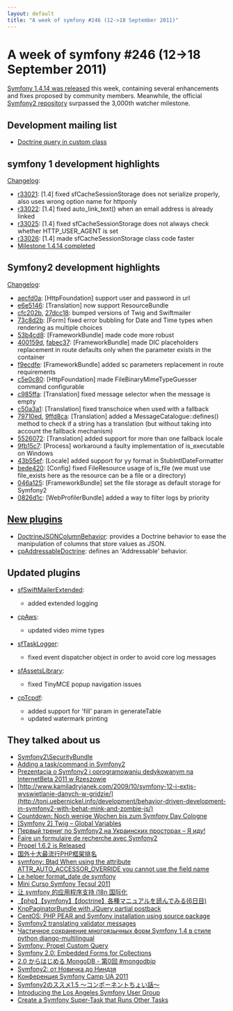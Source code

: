 ```yaml
---
layout: default
title: "A week of symfony #246 (12->18 September 2011)"
---
```


A week of symfony #246 (12->18 September 2011)
==============================================

[Symfony 1.4.14 was released](http://symfony.com/blog/symfony-1-4-14-released) this week, containing several enhancements and fixes proposed by community members. Meanwhile, the official [Symfony2 repository](https://github.com/symfony/symfony/) surpassed the 3,000th watcher milestone.

Development mailing list
------------------------

  * [Doctrine query in custom class](https://groups.google.com/forum/#!topic/symfony-devs/ANhemHPnFXk)

symfony 1 development highlights
--------------------------------

[Changelog](http://trac.symfony-project.com/trac/timeline?from=18%2F09%2F2011&daysback=6&milestone=on&ticket=on&changeset=on&update=Update):

  * [r33021](http://trac.symfony-project.org/changeset/33021 "33021 revision on trac"): \[1.4\] fixed sfCacheSessionStorage does not serialize properly, also uses wrong option name for httponly
  * [r33022](http://trac.symfony-project.org/changeset/33022 "33022 revision on trac"): \[1.4\] fixed auto_link_text() when an email address is already linked
  * [r33025](http://trac.symfony-project.org/changeset/33025 "33025 revision on trac"): \[1.4\] fixed sfCacheSessionStorage does not always check whether HTTP_USER_AGENT is set
  * [r33026](http://trac.symfony-project.org/changeset/33026 "33026 revision on trac"): \[1.4\] made sfCacheSessionStorage class code faster
  * [Milestone 1.4.14 completed](http://trac.symfony-project.org/milestone/1.4.14)

Symfony2 development highlights
-------------------------------

[Changelog](http://github.com/symfony/symfony/commits/master):

  * [aecfd0a](http://github.com/symfony/symfony/commit/aecfd0a8917370edd237120352749141ffa85362 "aecfd0a8917370edd237120352749141ffa85362 commit on github"): \[HttpFoundation\] support user and password in url
  * [e6e5146](http://github.com/symfony/symfony/commit/e6e5146ccba6ac80f6a3823ff6ce89bb3667aa39 "e6e5146ccba6ac80f6a3823ff6ce89bb3667aa39 commit on github"): \[Translation\] now support ResourceBundle
  * [cfc202b](http://github.com/symfony/symfony/commit/cfc202be93f98a0addf0e907b45b73566265c897 "cfc202be93f98a0addf0e907b45b73566265c897 commit on github"), [27dcc18](http://github.com/symfony/symfony/commit/27dcc187f6f4eacfefee4fad908212d31c75153b "27dcc187f6f4eacfefee4fad908212d31c75153b commit on github"): bumped versions of Twig and Swiftmailer
  * [73c8d2b](http://github.com/symfony/symfony/commit/73c8d2ba744d8a74df512f730a67e8c9f8a123c6 "73c8d2ba744d8a74df512f730a67e8c9f8a123c6 commit on github"): \[Form\] fixed error bubbling for Date and Time types when rendering as multiple choices
  * [53b4cd8](http://github.com/symfony/symfony/commit/53b4cd8c9c963c9f6cea41a1fd68a118dd0f7870 "53b4cd8c9c963c9f6cea41a1fd68a118dd0f7870 commit on github"): \[FrameworkBundle\] made code more robust
  * [400159d](http://github.com/symfony/symfony/commit/400159de4f1d2ace9eefa77962e7cb1f95d3ea37 "400159de4f1d2ace9eefa77962e7cb1f95d3ea37 commit on github"), [fabec37](http://github.com/symfony/symfony/commit/fabec37edcc8f34eeff82fbf84ef0fdf9ea4f2d9 "fabec37edcc8f34eeff82fbf84ef0fdf9ea4f2d9 commit on github"): \[FrameworkBundle\] made DIC placeholders replacement in route defaults only when the parameter exists in the container
  * [f9ecdfe](http://github.com/symfony/symfony/commit/f9ecdfeb0559448c598294b5740fdb3b4213ca13 "f9ecdfeb0559448c598294b5740fdb3b4213ca13 commit on github"): \[FrameworkBundle\] added sc parameters replacement in route requirements
  * [c5e0c80](http://github.com/symfony/symfony/commit/c5e0c80a76e78994e0d6e6fed07091c01349a04c "c5e0c80a76e78994e0d6e6fed07091c01349a04c commit on github"): \[HttpFoundation\] made FileBinaryMimeTypeGuesser command configurable
  * [c985ffa](http://github.com/symfony/symfony/commit/c985ffaa99fcdc6baa6eb94a2dd059cf2428aac4 "c985ffaa99fcdc6baa6eb94a2dd059cf2428aac4 commit on github"): \[Translation\] fixed message selector when the message is empty
  * [c50a3a1](http://github.com/symfony/symfony/commit/c50a3a194d5d2d1108aa32df830b9107039b4416 "c50a3a194d5d2d1108aa32df830b9107039b4416 commit on github"): \[Translation\] fixed transchoice when used with a fallback
  * [79710ed](http://github.com/symfony/symfony/commit/79710edb8abeda71b0991669cbd5059385aaf241 "79710edb8abeda71b0991669cbd5059385aaf241 commit on github"), [9ffd8ca](http://github.com/symfony/symfony/commit/9ffd8ca99c32cb0d463ea56a59bf61ecce7e0e22 "9ffd8ca99c32cb0d463ea56a59bf61ecce7e0e22 commit on github"): \[Translation\] added a MessageCatalogue::defines() method to check if a string has a translation (but without taking into account the fallback mechanism)
  * [5526072](http://github.com/symfony/symfony/commit/5526072dba59602d4eb11a2695fa925dc975ecde "5526072dba59602d4eb11a2695fa925dc975ecde commit on github"): \[Translation\] added support for more than one fallback locale
  * [9fb15c7](http://github.com/symfony/symfony/commit/9fb15c7cb2a48588cec40d78b9d6c6482bc9f1e3 "9fb15c7cb2a48588cec40d78b9d6c6482bc9f1e3 commit on github"): \[Process\] workaround a faulty implementation of is_executable on Windows
  * [43b55ef](http://github.com/symfony/symfony/commit/43b55efd04d26396043cab0b3525a4051e219dee "43b55efd04d26396043cab0b3525a4051e219dee commit on github"): \[Locale\] added support for yy format in StubIntlDateFormatter
  * [bede420](http://github.com/symfony/symfony/commit/bede42065eb528eaeab52dc509e34da0df1d0823 "bede42065eb528eaeab52dc509e34da0df1d0823 commit on github"): \[Config\] fixed FileResource usage of is_file (we must use file_exists here as the resource can be a file or a directory)
  * [046a125](http://github.com/symfony/symfony/commit/046a125ef763bb909103c1506b48692cde175e78 "046a125ef763bb909103c1506b48692cde175e78 commit on github"): \[FrameworkBundle\] set the file storage as default storage for Symfony2
  * [0826d1c](http://github.com/symfony/symfony/commit/0826d1c717c5e35ee9840ae5b38844ab727c6a1c "0826d1c717c5e35ee9840ae5b38844ab727c6a1c commit on github"): \[WebProfilerBundle\] added a way to filter logs by priority

[New plugins](http://www.symfony-project.org/plugins/newest/)
-----------

  * [DoctrineJSONColumnBehavior](http://www.symfony-project.org/plugins/DoctrineJSONColumnBehaviorPlugin): provides a Doctrine behavior to ease the manipulation of columns that store values as JSON.
  * [cpAddressableDoctrine](http://www.symfony-project.org/plugins/cpAddressableDoctrinePlugin): defines an 'Addressable' behavior.

Updated plugins
---------------

  * [sfSwiftMailerExtended](http://www.symfony-project.org/plugins/sfSwiftMailerExtendedPlugin):
    * added extended logging

  * [cpAws](http://www.symfony-project.org/plugins/cpAwsPlugin):
    * updated video mime types

  * [sfTaskLogger](http://www.symfony-project.org/plugins/sfTaskLoggerPlugin):
    * fixed event dispatcher object in order to avoid core log messages

  * [sfAssetsLibrary](http://www.symfony-project.org/plugins/sfAssetsLibraryPlugin):
    * fixed TinyMCE popup navigation issues

  * [cpTcpdf](http://www.symfony-project.org/plugins/cpTcpdfPlugin):
    * added support for 'fill' param in generateTable
    * updated watermark printing

They talked about us
--------------------

  * [Symfony2\SecurityBundle](http://habrahabr.ru/blogs/symfony/128159/)
  * [Adding a task/command in Symfony2](http://shout.setfive.com/2011/09/09/adding-a-taskcommand-in-symfony2/)
  * [Prezentacja o Symfony2 i oprogramowaniu dedykowanym na InternetBeta 2011 w Rzeszowie](http://blog.sznapka.pl/prezentacja-o-symfony2-i-oprogramowaniu-dedykowanym-na-internetbeta-2011-w-rzeszowie/)
  * [http://www.kamiladryjanek.com/2009/10/symfony-12-i-extjs-wyswietlanie-danych-w-gridzie/](http://toni.uebernickel.info/development/behavior-driven-development-in-symfony2-with-behat-mink-and-zombie-js/)
  * [Countdown: Noch wenige Wochen bis zum Symfony Day Cologne](http://relevant.at/wirtschaft/pr/238197/countdown-noch-wenige-wochen-bis-zum-symfony-day-cologne.story)
  * [[Symfony 2] Twig – Global Variables](http://nerdpress.org/2011/09/12/symfony-2-twig-global-variables/)
  * [Первый трениг по Symfony2 на Украинских просторах – Я иду!](http://451f.com.ua/symfony2-training-kiev/388)
  * [Faire un formulaire de recherche avec Symfony2](http://www.clever-age.com/veille/blog/faire-un-formulaire-de-recherche-avec-symfony2.html)
  * [Propel 1.6.2 is Released](http://propel.posterous.com/propel-162-is-released)
  * [国外十大最流行PHP框架排名](http://fantanwu.tk/index.php/article/java/2011-09-18/20673.html)
  * [symfony: Błąd When using the attribute ATTR_AUTO_ACCESSOR_OVERRIDE you cannot use the field name](http://blog.kowalczyk.cc/2011/09/16/symfony-blad-when-using-the-attribute-attr_auto_accessor_override-you-cannot-use-the-field-name/)
  * [Le helper format_date de symfony](http://www.petitstrucs.fr/2011/09/le-helper-format_date-de-symfony/)
  * [Mini Curso Symfony Tecsul 2011](http://fabriciokerber.blogspot.com/2011/09/mini-curso-symfony-tecsul-2011.html)
  * [让 symfony 的应用程序支持 i18n 国际化](http://www.cheungfei.com/?p=8640)
  * [【php】【symfony】【doctrine】各種マニュアルを読んでみる(6日目)](http://kichon.net/blog/?p=1959)
  * [KnpPaginatorBundle with JQuery partial postback](http://0hlsson.se/2011/09/14/knppaginatorbundle-with-jquery-partial-postback/)
  * [CentOS: PHP PEAR and Symfony installation using source package](http://acsenthil.wordpress.com/2011/09/15/centos-php-pear-and-symfony-installation-using-source-package/)
  * [Symfony2 translating validator messages](http://inchoo.net/tools-frameworks/symfony2-translating-validator-messages/)
  * [Частичное сохранение многоязычных форм Symfony 1.4 в стиле python django-multilingual](http://ajc.su/web-razrabotka/php/chastichnoe-soxranenie-mnogoyazychnyx-form-symfony-1-4-v-stile-python-django-multilingual/)
  * [Symfony: Propel Custom Query](http://synt4x3rr0r.blogspot.com/2011/09/symfony-propel-custom-query.html)
  * [Symfony 2.0: Embedded Forms for Collections](http://www.scott-sherwood.com/?p=90)
  * [2.0 からはじめる MongoDB - 第0回 #mongodbjp](http://blog.madapaja.net/2011/09/20-mongodb-0.html)
  * [Symfony2: от Новичка до Ниндзя](http://symfony.org.ua/2011/09/training-symfony2-ukraine/)
  * [Конференция Symfony Camp UA 2011](http://www.smartme.com.ua/konferenciya-symfony-camp-ua-2011/)
  * [Symfony2のススメ1.5 ～コンポーネントちょい話～](http://tech.ecnavi.co.jp/archives/4536275.html)
  * [Introducing the Los Angeles Symfony User Group](http://www.phpframeworks.com/news/p/33082/introducing-the-los-angeles-symfony-user-group)
  * [Create a Symfony Super-Task that Runs Other Tasks](http://www.ozonesolutions.com/programming/2011/09/create-a-symfony-super-task-that-runs-other-tasks/)
